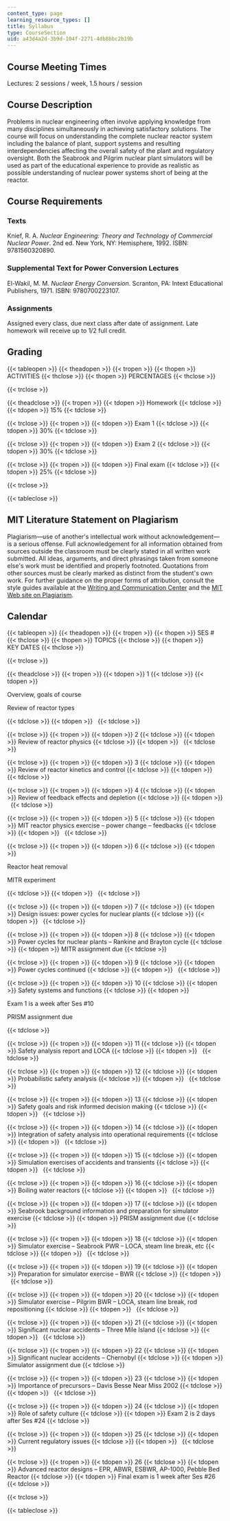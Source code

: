 ```yaml
---
content_type: page
learning_resource_types: []
title: Syllabus
type: CourseSection
uid: a43d4a2d-3b9d-104f-2271-4db8bbc2b19b
---
```


Course Meeting Times
--------------------

Lectures: 2 sessions / week, 1.5 hours / session

Course Description
------------------

Problems in nuclear engineering often involve applying knowledge from many disciplines simultaneously in achieving satisfactory solutions. The course will focus on understanding the complete nuclear reactor system including the balance of plant, support systems and resulting interdependencies affecting the overall safety of the plant and regulatory oversight. Both the Seabrook and Pilgrim nuclear plant simulators will be used as part of the educational experience to provide as realistic as possible understanding of nuclear power systems short of being at the reactor.

Course Requirements
-------------------

### Texts

Knief, R. A. _Nuclear Engineering: Theory and Technology of Commercial Nuclear Power_. 2nd ed. New York, NY: Hemisphere, 1992. ISBN: 9781560320890.

### Supplemental Text for Power Conversion Lectures

El-Wakil, M. M. _Nuclear Energy Conversion_. Scranton, PA: Intext Educational Publishers, 1971. ISBN: 9780700223107.

### Assignments

Assigned every class, due next class after date of assignment. Late homework will receive up to 1/2 full credit.

Grading
-------

{{< tableopen >}}
{{< theadopen >}}
{{< tropen >}}
{{< thopen >}}
ACTIVITIES
{{< thclose >}}
{{< thopen >}}
PERCENTAGES
{{< thclose >}}

{{< trclose >}}

{{< theadclose >}}
{{< tropen >}}
{{< tdopen >}}
Homework
{{< tdclose >}}
{{< tdopen >}}
15%
{{< tdclose >}}

{{< trclose >}}
{{< tropen >}}
{{< tdopen >}}
Exam 1
{{< tdclose >}}
{{< tdopen >}}
30%
{{< tdclose >}}

{{< trclose >}}
{{< tropen >}}
{{< tdopen >}}
Exam 2
{{< tdclose >}}
{{< tdopen >}}
30%
{{< tdclose >}}

{{< trclose >}}
{{< tropen >}}
{{< tdopen >}}
Final exam
{{< tdclose >}}
{{< tdopen >}}
25%
{{< tdclose >}}

{{< trclose >}}

{{< tableclose >}}

MIT Literature Statement on Plagiarism
--------------------------------------

Plagiarism—use of another's intellectual work without acknowledgement—is a serious offense. Full acknowledgement for all information obtained from sources outside the classroom must be clearly stated in all written work submitted. All ideas, arguments, and direct phrasings taken from someone else's work must be identified and properly footnoted. Quotations from other sources must be clearly marked as distinct from the student's own work. For further guidance on the proper forms of attribution, consult the style guides available at the [Writing and Communication Center](http://cmsw.mit.edu/writing-and-communication-center/) and the [MIT Web site on Plagiarism](http://cmsw.mit.edu/writing-and-communication-center/avoiding-plagiarism/).

Calendar
--------

{{< tableopen >}}
{{< theadopen >}}
{{< tropen >}}
{{< thopen >}}
SES #
{{< thclose >}}
{{< thopen >}}
TOPICS
{{< thclose >}}
{{< thopen >}}
KEY DATES
{{< thclose >}}

{{< trclose >}}

{{< theadclose >}}
{{< tropen >}}
{{< tdopen >}}
1
{{< tdclose >}}
{{< tdopen >}}


Overview, goals of course

Review of reactor types


{{< tdclose >}}
{{< tdopen >}}
 
{{< tdclose >}}

{{< trclose >}}
{{< tropen >}}
{{< tdopen >}}
2
{{< tdclose >}}
{{< tdopen >}}
Review of reactor physics
{{< tdclose >}}
{{< tdopen >}}
 
{{< tdclose >}}

{{< trclose >}}
{{< tropen >}}
{{< tdopen >}}
3
{{< tdclose >}}
{{< tdopen >}}
Review of reactor kinetics and control
{{< tdclose >}}
{{< tdopen >}}
 
{{< tdclose >}}

{{< trclose >}}
{{< tropen >}}
{{< tdopen >}}
4
{{< tdclose >}}
{{< tdopen >}}
Review of feedback effects and depletion
{{< tdclose >}}
{{< tdopen >}}
 
{{< tdclose >}}

{{< trclose >}}
{{< tropen >}}
{{< tdopen >}}
5
{{< tdclose >}}
{{< tdopen >}}
MIT reactor physics exercise – power change – feedbacks
{{< tdclose >}}
{{< tdopen >}}
 
{{< tdclose >}}

{{< trclose >}}
{{< tropen >}}
{{< tdopen >}}
6
{{< tdclose >}}
{{< tdopen >}}


Reactor heat removal

MITR experiment


{{< tdclose >}}
{{< tdopen >}}
 
{{< tdclose >}}

{{< trclose >}}
{{< tropen >}}
{{< tdopen >}}
7
{{< tdclose >}}
{{< tdopen >}}
Design issues: power cycles for nuclear plants
{{< tdclose >}}
{{< tdopen >}}
 
{{< tdclose >}}

{{< trclose >}}
{{< tropen >}}
{{< tdopen >}}
8
{{< tdclose >}}
{{< tdopen >}}
Power cycles for nuclear plants – Rankine and Brayton cycle
{{< tdclose >}}
{{< tdopen >}}
MITR assignment due
{{< tdclose >}}

{{< trclose >}}
{{< tropen >}}
{{< tdopen >}}
9
{{< tdclose >}}
{{< tdopen >}}
Power cycles continued
{{< tdclose >}}
{{< tdopen >}}
 
{{< tdclose >}}

{{< trclose >}}
{{< tropen >}}
{{< tdopen >}}
10
{{< tdclose >}}
{{< tdopen >}}
Safety systems and functions
{{< tdclose >}}
{{< tdopen >}}


Exam 1 is a week after Ses #10

PRISM assignment due


{{< tdclose >}}

{{< trclose >}}
{{< tropen >}}
{{< tdopen >}}
11
{{< tdclose >}}
{{< tdopen >}}
Safety analysis report and LOCA
{{< tdclose >}}
{{< tdopen >}}
 
{{< tdclose >}}

{{< trclose >}}
{{< tropen >}}
{{< tdopen >}}
12
{{< tdclose >}}
{{< tdopen >}}
Probabilistic safety analysis
{{< tdclose >}}
{{< tdopen >}}
 
{{< tdclose >}}

{{< trclose >}}
{{< tropen >}}
{{< tdopen >}}
13
{{< tdclose >}}
{{< tdopen >}}
Safety goals and risk informed decision making
{{< tdclose >}}
{{< tdopen >}}
 
{{< tdclose >}}

{{< trclose >}}
{{< tropen >}}
{{< tdopen >}}
14
{{< tdclose >}}
{{< tdopen >}}
Integration of safety analysis into operational requirements
{{< tdclose >}}
{{< tdopen >}}
 
{{< tdclose >}}

{{< trclose >}}
{{< tropen >}}
{{< tdopen >}}
15
{{< tdclose >}}
{{< tdopen >}}
Simulation exercises of accidents and transients
{{< tdclose >}}
{{< tdopen >}}
 
{{< tdclose >}}

{{< trclose >}}
{{< tropen >}}
{{< tdopen >}}
16
{{< tdclose >}}
{{< tdopen >}}
Boiling water reactors
{{< tdclose >}}
{{< tdopen >}}
 
{{< tdclose >}}

{{< trclose >}}
{{< tropen >}}
{{< tdopen >}}
17
{{< tdclose >}}
{{< tdopen >}}
Seabrook background information and preparation for simulator exercise
{{< tdclose >}}
{{< tdopen >}}
PRISM assignment due
{{< tdclose >}}

{{< trclose >}}
{{< tropen >}}
{{< tdopen >}}
18
{{< tdclose >}}
{{< tdopen >}}
Simulator exercise – Seabrook PWR – LOCA, steam line break, etc
{{< tdclose >}}
{{< tdopen >}}
 
{{< tdclose >}}

{{< trclose >}}
{{< tropen >}}
{{< tdopen >}}
19
{{< tdclose >}}
{{< tdopen >}}
Preparation for simulator exercise – BWR
{{< tdclose >}}
{{< tdopen >}}
 
{{< tdclose >}}

{{< trclose >}}
{{< tropen >}}
{{< tdopen >}}
20
{{< tdclose >}}
{{< tdopen >}}
Simulator exercise – Pilgrim BWR – LOCA, steam line break, rod repositioning
{{< tdclose >}}
{{< tdopen >}}
 
{{< tdclose >}}

{{< trclose >}}
{{< tropen >}}
{{< tdopen >}}
21
{{< tdclose >}}
{{< tdopen >}}
Significant nuclear accidents – Three Mile Island
{{< tdclose >}}
{{< tdopen >}}
 
{{< tdclose >}}

{{< trclose >}}
{{< tropen >}}
{{< tdopen >}}
22
{{< tdclose >}}
{{< tdopen >}}
Significant nuclear accidents – Chernobyl
{{< tdclose >}}
{{< tdopen >}}
Simulator assignment due
{{< tdclose >}}

{{< trclose >}}
{{< tropen >}}
{{< tdopen >}}
23
{{< tdclose >}}
{{< tdopen >}}
Importance of precursors – Davis Besse Near Miss 2002
{{< tdclose >}}
{{< tdopen >}}
 
{{< tdclose >}}

{{< trclose >}}
{{< tropen >}}
{{< tdopen >}}
24
{{< tdclose >}}
{{< tdopen >}}
Role of safety culture
{{< tdclose >}}
{{< tdopen >}}
Exam 2 is 2 days after Ses #24
{{< tdclose >}}

{{< trclose >}}
{{< tropen >}}
{{< tdopen >}}
25
{{< tdclose >}}
{{< tdopen >}}
Current regulatory issues
{{< tdclose >}}
{{< tdopen >}}
 
{{< tdclose >}}

{{< trclose >}}
{{< tropen >}}
{{< tdopen >}}
26
{{< tdclose >}}
{{< tdopen >}}
Advanced reactor designs – EPR, ABWR, ESBWR, AP-1000, Pebble Bed Reactor
{{< tdclose >}}
{{< tdopen >}}
Final exam is 1 week after Ses #26
{{< tdclose >}}

{{< trclose >}}

{{< tableclose >}}